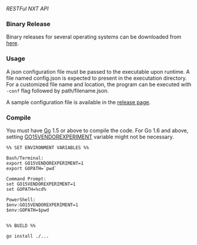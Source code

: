 *RESTFul NXT API*

### Binary Release
Binary releases for several operating systems can be downloaded from [here](https://github.com/CSCWLab2015/nxt/releases).

### Usage
A json configuration file must be passed to the executable upon runtime. A file named config.json is expected to present in the executation directory. For a customized file name and location, the program can be executed with `-conf` flag followed by path/filename.json.

A sample configuration file is available in the [release page](https://github.com/CSCWLab2015/nxt/releases).

### Compile
You must have [Go](https://golang.org/) 1.5 or above to compile the code. For Go 1.6 and above, setting [GO15VENDOREXPERIMENT](https://docs.google.com/document/d/1Bz5-UB7g2uPBdOx-rw5t9MxJwkfpx90cqG9AFL0JAYo) variable might not be necessary.
```
%% SET ENVIRONMENT VARIABLES %%

Bash/Terminal:
export GO15VENDOREXPERIMENT=1
export GOPATH=`pwd`

Command Prompt:
set GO15VENDOREXPERIMENT=1
set GOPATH=%cd%

PowerShell:
$env:GO15VENDOREXPERIMENT=1
$env:GOPATH=$pwd


%% BUILD %%

go install ./... 
```
